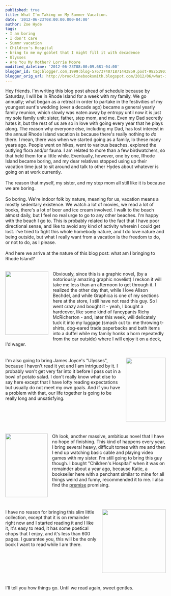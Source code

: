 ```yaml
---
published: true
title: What I'm Taking on My Summer Vacation.
date: '2012-06-23T08:00:00.000-04:00'
author: Zoe Hyde
tags:
- I am boring
- I don't care
- Summr vacation
- Children's Hospital
- bring to me my goblet that I might fill it with decadence
- Ulysses
- Are You My Mother? Lorrie Moore
modified_datetime: '2012-06-23T08:00:09.681-04:00'
blogger_id: tag:blogger.com,1999:blog-5767374071871443859.post-982519036643371258
blogger_orig_url: http://brooklinebooksmith.blogspot.com/2012/06/what-im-taking-on-my-summer-vacation.html
---
```


Hey friends. I'm writing this blog post ahead of schedule because by Saturday, I will be in Rhode Island for a week with my family. We go annually; what began as a retreat in order to partake in the festivities of my youngest aunt's&nbsp;wedding (over a decade ago) became a general yearly family reunion, which slowly was eaten away by entropy until now it is just my sole family unit: sister, father, step mom, and me. Even my Dad secretly hates it, but the rest of us are so in love with going every year that he plays along. The reason why everyone else, including my Dad, has lost interest in the annual Rhode Island vacation is because there's really nothing to <em>do</em> there. I mean, there was when we started going as a family, lo these many years ago. People went on hikes, went to various beaches, explored the outlying flora and/or fauna. I am related to more than a few birdwatchers, so that held them for a little while. Eventually, however, one by one, Rhode Island became boring, and my dear relatives stopped using up&nbsp;their vacation time just to sit around and talk to other Hydes about whatever is going on at work currently. <br /><br />The reason that myself, my sister, and my step mom all still like it is because we are boring.<br /><br />So boring. We're indoor folk by nature, meaning for us, vacation means a mostly sedentary existence. We watch a lot of movies, we read a lot of books, there's a lot of beer and ice cream involved. I walk to the beach almost daily, but I feel no real urge to go to any other beaches. I'm happy with the beach I go to. This is probably related to the fact that I have poor directional sense, and like to avoid any kind of activity wherein I could get lost. I've tried to fight this whole homebody nature, and I do love nature and being outside, but what I really want from a vacation is the freedom to do, or not to do, as I please. <br /><br />And here we arrive at the nature of this blog post: what am I bringing to Rhode Island?<br /><br /><div class="separator" style="clear: both; text-align: center;"><a href="http://img2-1.timeinc.net/ew/i/2012/04/25/are-you-my-mother-review_320.jpg" imageanchor="1" style="clear: left; cssfloat: left; float: left; margin-bottom: 1em; margin-right: 1em;"><img border="0" height="200" rca="true" src="http://img2-1.timeinc.net/ew/i/2012/04/25/are-you-my-mother-review_320.jpg" width="135" /></a></div>Obviously, since this is a graphic novel, (by a notoriously amazing graphic novelist) I reckon it will take me less than an afternoon to get through it. I realized the other day that, while I love Alison Bechdel, and while Graphica is one of my sections here at the store, I still have not read this guy. So I went crazy and bought it - yeah, I bought a hardcover, like some kind of fancypants Richy McRicherton - and, later this week, will delicately tuck it into my luggage (smash cut to: me throwing t-shirts, dog-eared trade paperbacks and bath items into a duffel while my family honks a horn repeatedly from the car outside) where I will enjoy it on a deck, I'd wager. <br /><br /><br /><div align="left" class="separator" style="clear: both; text-align: center;"><a href="http://anzlitlovers.files.wordpress.com/2009/11/ulysses2.jpg" imageanchor="1" style="clear: right; cssfloat: right; float: right; margin-bottom: 1em; margin-left: 1em;"><img border="0" height="200" rca="true" src="http://anzlitlovers.files.wordpress.com/2009/11/ulysses2.jpg" width="125" /></a></div><div style="text-align: left;">﻿I'm also going to bring James Joyce's "Ulysses", because I haven't read it yet and I am intrigued by it. I probably won't get very far into it before I pass out in a bowl of potato salad. I don't really know what else to say here except that I have lofty reading expectations but usually do not meet my own goals. And if you have a problem with that, our life together is going to be really long and unsatisfying. </div><div style="text-align: left;"><br /></div><div style="text-align: left;"><br /></div><div style="text-align: left;"><br /></div><div style="text-align: left;"><br /></div><div style="text-align: left;"><br /></div><div style="text-align: left;"><br /></div><div class="separator" style="clear: both; text-align: center;"><a href="http://upload.wikimedia.org/wikipedia/en/9/93/Childrenshospital.jpg" imageanchor="1" style="clear: left; cssfloat: left; float: left; margin-bottom: 1em; margin-right: 1em;"><img border="0" height="200" rca="true" src="http://upload.wikimedia.org/wikipedia/en/9/93/Childrenshospital.jpg" width="133" /></a></div><div style="text-align: left;">Oh look, another massive, ambitious novel that I have no hope of finishing. This kind of happens every year, I bring several heavy, difficult tomes with me and then I end up watching basic cable and playing video games with my sister. I'm still going to bring this guy though. I bought "Children's Hospital" when it was on remainder&nbsp;about a year ago, because Katie, a bookseller here with a penchant similar to mine for all things weird and funny, recommended it to me. I also find the <a href="http://en.wikipedia.org/wiki/The_Children's_Hospital" target="_blank">premise</a> promising.</div><div style="text-align: left;"><br /></div><div style="text-align: left;"><br /></div><div style="text-align: left;"><br /></div><div style="text-align: left;"><br /></div><div class="separator" style="clear: both; text-align: center;"><a href="http://ecx.images-amazon.com/images/I/41-ZE9bc9bL._SL500_AA300_.jpg" imageanchor="1" style="clear: right; cssfloat: right; float: right; margin-bottom: 1em; margin-left: 1em;"><img border="0" height="200" rca="true" src="http://ecx.images-amazon.com/images/I/41-ZE9bc9bL._SL500_AA300_.jpg" width="200" /></a></div><div style="text-align: left;">I have no reason for bringing this slim little collection, except that it is on remainder right now and I started reading it and I like it, it's easy to read, it has some poetical chops that I enjoy, and it's less than 600 pages. I guarantee you, this will be the only book I want to read while I am there. </div><div style="text-align: left;"><br /></div><div style="text-align: left;"><br /></div><div style="text-align: left;"><br /></div><div style="text-align: left;"><br /></div><div style="text-align: left;"><br /></div><div style="text-align: left;"><br /></div><div style="text-align: left;"><br /></div><div style="text-align: left;">I'll tell you how things go. Until we read again, sweet gentles.</div>